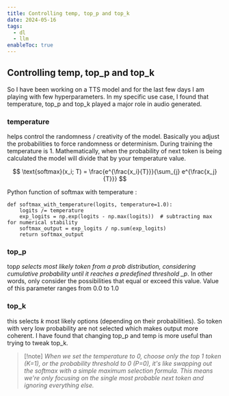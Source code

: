 ```yaml
---
title: Controlling temp, top_p and top_k
date: 2024-05-16
tags:
  - dl
  - llm
enableToc: true
---
```


## Controlling temp, top_p and top_k

So I have been working on a TTS model and for the last few days I am playing with few hyperparameters. In my specific use case, I found that temperature, top_p and top_k played a major role in audio generated.

### temperature

helps control the randomness / creativity of the model. Basically you adjust the probabilities to force randomness or determinism. During training the temperature is 1. Mathematically, when the probability of next token is being calculated the model will divide that by your temperature value.

<!-- {{< katex display=true >}} -->

$$
\text{softmax}(x_i; T) = \frac{e^{\frac{x_i}{T}}}{\sum_{j} e^{\frac{x_j}{T}}}
$$

<!-- {{< /katex >}} -->

Python function of softmax with temperature :

    def softmax_with_temperature(logits, temperature=1.0):
        logits /= temperature
        exp_logits = np.exp(logits - np.max(logits))  # subtracting max for numerical stability
        softmax_output = exp_logits / np.sum(exp_logits)
        return softmax_output

### top_p

top*p selects most likely token from a prob distribution, considering cumulative probability until it reaches a predefined threshold \_p*. In other words, only consider the possibilities that equal or exceed this value. Value of this parameter ranges from 0.0 to 1.0

### top_k

this selects _k_ most likely options (depending on their probabilities). So token with very low probability are not selected which makes output more coherent. I have found that changing top_p and temp is more useful than trying to tweak top_k.

> [!note] _When we set the temperature to 0, choose only the top 1 token (K=1), or the probability threshold to 0 (P=0), it's like swapping out the softmax with a simple maximum selection formula. This means we're only focusing on the single most probable next token and ignoring everything else._
